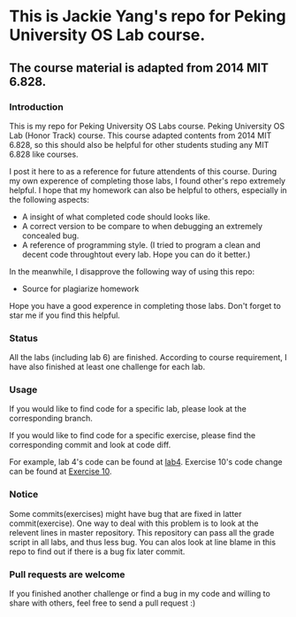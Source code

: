 This is Jackie Yang's repo for Peking University OS Lab course.
==========
The course material is adapted from 2014 MIT 6.828.
----------

### Introduction

This is my repo for Peking University OS Labs course. Peking University OS Lab (Honor Track) course. This course adapted contents from 2014 MIT 6.828, so this should also be helpful for other students studing any MIT 6.828 like courses.

I post it here to as a reference for future attendents of this course. During my own experence of completing those labs, I found other's repo extremely helpful. I hope that my homework can also be helpful to others, especially in the following aspects:

* A insight of what completed code should looks like.
* A correct version to be compare to when debugging an extremely concealed bug.
* A reference of programming style. (I tried to program a clean and decent code throughtout every lab. Hope you can do it better.)

In the meanwhile, I disapprove the following way of using this repo:

* Source for plagiarize homework

Hope you have a good experence in completing those labs. Don't forget to star me if you find this helpful.

### Status

All the labs (including lab 6) are finished. According to course requirement, I have also finished at least one challenge for each lab.

### Usage

If you would like to find code for a specific lab, please look at the corresponding branch.

If you would like to find code for a specific exercise, please find the corresponding commit and look at code diff.

For example, lab 4's code can be found at [lab4](https://github.com/valkjsaaa/PKU-OS-Labs/tree/lab4). Exercise 10's code change can be found at [Exercise 10](https://github.com/valkjsaaa/PKU-OS-Labs/commit/b05c386ff814dfdc3a5f4040bbfd5f12ce59d8e8).

### Notice

Some commits(exercises) might have bug that are fixed in latter commit(exercise). One way to deal with this problem is to look at the relevent lines in master repository. This repository can pass all the grade script in all labs, and thus less bug. You can alos look at line blame in this repo to find out if there is a bug fix later commit.

### Pull requests are welcome

If you finished another challenge or find a bug in my code and willing to share with others, feel free to send a pull request :)
